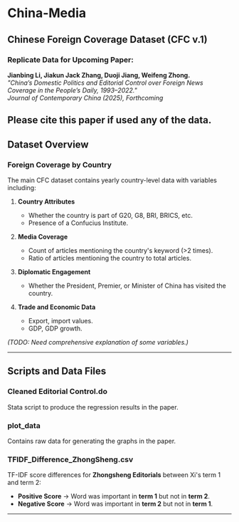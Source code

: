 # China-Media
## Chinese Foreign Coverage Dataset (CFC v.1)

### Replicate Data for Upcoming Paper:
**Jianbing Li, Jiakun Jack Zhang, Duoji Jiang, Weifeng Zhong.**  
*"China’s Domestic Politics and Editorial Control over Foreign News Coverage in the People’s Daily, 1993–2022."*  
*Journal of Contemporary China (2025), Forthcoming*

Please cite this paper if used any of the data.
---

## Dataset Overview

### **Foreign Coverage by Country**
The main CFC dataset contains yearly country-level data with variables including:

1. **Country Attributes**  
   - Whether the country is part of G20, G8, BRI, BRICS, etc.  
   - Presence of a Confucius Institute.

2. **Media Coverage**  
   - Count of articles mentioning the country's keyword (>2 times).  
   - Ratio of articles mentioning the country to total articles.

3. **Diplomatic Engagement**  
   - Whether the President, Premier, or Minister of China has visited the country.

4. **Trade and Economic Data**  
   - Export, import values.  
   - GDP, GDP growth.

*(TODO: Need comprehensive explanation of some variables.)*

---

## Scripts and Data Files

### **Cleaned Editorial Control.do**  
Stata script to produce the regression results in the paper.

### **plot_data**  
Contains raw data for generating the graphs in the paper.

### **TFIDF_Difference_ZhongSheng.csv**  
TF-IDF score differences for **Zhongsheng Editorials** between Xi's term 1 and term 2:

- **Positive Score** → Word was important in **term 1** but not in **term 2**.
- **Negative Score** → Word was important in **term 2** but not in **term 1**.

---


